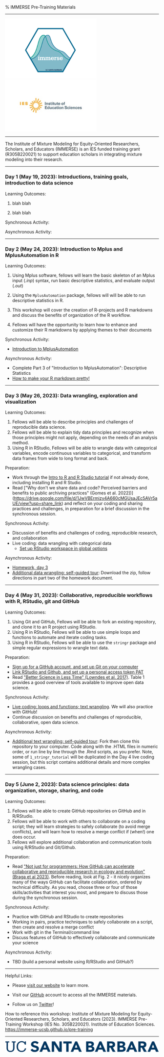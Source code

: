 % IMMERSE Pre-Training Materials


------------------------------------------------------------------------

<p align="center">

<img src="images/immerse_hex_small.png" width="300"/> <img src="images/IESNewLogo.jpg" width="300"/>

</p>

------------------------------------------------------------------------

<p align="center">

The Institute of Mixture Modeling for Equity-Oriented Researchers, Scholars, and Educators (IMMERSE) is an IES funded training grant (R305B220021) to support education scholars in integrating mixture modeling into their research.

</p>

------------------------------------------------------------------------

### Day 1 (May 19, 2023): Introductions, training goals, introduction to data science

Learning Outcomes:

1.  blah blah

2.  blah blah

Synchronous Activity:

Asynchronous Activity:

------------------------------------------------------------------------

### Day 2 (May 24, 2023): Introduction to Mplus and MplusAutomation in R

Learning Outcomes:

1.  Using Mplus software, fellows will learn the basic skeleton of an Mplus input (*.inp*) syntax, run basic descriptive statistics, and evaluate output (*.out*)

2.  Using the `MplusAutomation` package, fellows will will be able to run descriptive statistics in R.

3.  This workshop will cover the creation of R-projects and R markdowns and discuss the benefits of organization of the R workflow.

4.  Fellows will have the opportunity to learn how to enhance and customize their R markdowns by applying themes to their documents

Synchronous Activity:

-   [Introduction to MplusAutomation](https://github.com/immerse-ucsb/intro-to-mplusautomation)

Asynchronous Activity:

-   Complete Part 3 of "Introduction to MplusAutomation": Descriptive Statistics
-   [How to make your R markdown pretty!](https://www.youtube.com/watch?v=v048ru5v0BE&ab_channel=JosiahParry)

------------------------------------------------------------------------

### Day 3 (May 26, 2023): Data wrangling, exploration and visualization

Learning Outcomes:

1.  Fellows will be able to describe principles and challenges of reproducible data science.
2.  Fellows will be able to explain tidy data principles and recognize when those principles might not apply, depending on the needs of an analysis method.
3.  Using R in RStudio, Fellows will be able to wrangle data with categorical variables, encode continuous variables to categorical, and transform data frames from wide to long format and back.

Preparation:

-   Work through the [Intro to R and R Studio tutorial](https://immerse-ucsb.github.io/intro_to_rstudio.pdf) if not already done, including installing R and R Studio.
-   Read ["Why don't we share data and code? Perceived barriers and benefits to public archiving practices" (Gomes et al. 2022])](<https://drive.google.com/file/d/1JwVBErmizy4A660cMGUsaJEc5AVr5aUE/view?usp=share_link>) and reflect on your coding and sharing practices and challenges, in preparation for a brief discussion in the synchronous session.

Synchronous Activity:

-   Discussion of benefits and challenges of coding, reproducible research, and collaboration
-   Live coding: data wrangling with categorical data
    -   [Set up RStudio workspace in global options](https://docs.google.com/document/d/1xnIJ8maW_yHn-vYFba6AhULMMLplIGjJQuIM2iqmpDw/edit#heading=h.k5zbnx9cqbgj)

Asynchronous Activity:

-   [Homework, day 3](https://docs.google.com/document/d/114q-eMuRIaFi4eN0dyRF6v0HiES7VFZVGvNn8E8jNMA/edit#)
-   [Additional data wrangling: self-guided tour](https://drive.google.com/file/d/11EJTE3XNZjB3deuwLeFf2c65c08cZ_Dg/view?usp=share_link): Download the zip, follow directions in part two of the homework document.

------------------------------------------------------------------------

### Day 4 (May 31, 2023): Collaborative, reproducible workflows with R, RStudio, git and GitHub

Learning Outcomes:

1.  Using Git and GitHub, Fellows will be able to fork an existing repository, and clone it to an R project using RStudio.
2.  Using R in RStudio, Fellows will be able to use simple loops and functions to automate and iterate coding tasks.
3.  Using R in RStudio, Fellows will be able to use the `stringr` package and simple regular expressions to wrangle text data.

Preparation:

-   [Sign up for a GitHub account, and set up Git on your computer](https://docs.google.com/document/d/1Yc47HH0OiQUs0DR9rz4xoUYCtyCy6ddf9vye8BIN2Oc/edit?usp=share_link)
-   [Link RStudio and Github, and set up a personal access token PAT](https://docs.google.com/document/u/0/d/1pDv-hoeJxxYFbvp6vX2ZvTgxDIAYGfj8UTSYIkLS0Zs/edit)
-   Read ["Better Science in Less Time" (Lowndes et al. 2017)](https://drive.google.com/file/d/1b-6r919k35kDPnc4iyNzdcnVtNz0yEwE/view?usp=share_link). Table 1 provides a good overview of tools available to improve open data science.

Synchronous Activity:

-   [Live coding: loops and functions; text wrangling](https://github.com/oharac/immerse_day4_iter_and_fxns). We will also practice with GitHub!
-   Continue discussion on benefits and challenges of reproducible, collaborative, open data science.

Asynchronous Activity:

-   [Additional text wrangling: self-guided tour](https://github.com/oharac/text_workshop): Fork then clone this repository to your computer. Code along with the .HTML files in numeric order, or run line by line through the .Rmd scripts, as you prefer. Note, some of `1_stringr_tutorial` will be duplicated in the Day 4 live coding session, but this script contains additional details and more complex wrangling cases.

------------------------------------------------------------------------

### Day 5 (June 2, 2023): Data science principles: data organization, storage, sharing, and code

Learning Outcomes:

1.  Fellows will be able to create GitHub repositories on GitHub and in R/RStudio.
2.  Fellows will be able to work with others to collaborate on a coding script; they will learn strategies to safely collaborate (to avoid merge conflicts), and will learn how to resolve a merge conflict if (when!) one does occur.
3.  Fellows will explore additional collaboration and communication tools using R/RStudio and Git/Github.

Preparation:

-   Read ["Not just for programmers: How GitHub can accelerate collaborative and reproducible research in ecology and evolution" (Braga et al 2023)](https://drive.google.com/file/d/1tpgS-bI16bP0dddkdbilCmFL_4Oxezgc/view?usp=share_link). Before reading, look at Fig. 2 - it nicely organizes many of the ways GitHub can facilitate collaboration, ordered by technical difficulty. As you read, choose three or four of those skills/activities that interest you most, and prepare to discuss those during the synchronous session.

Synchronous Activity:

-   Practice with GitHub and RStudio to create repositories
-   Working in pairs, practice techniques to safely collaborate on a script, then create and resolve a merge conflict
-   Work with git in the Terminal/command line
-   Discuss features of GitHub to effectively collaborate and communicate your science

Asynchronous Activity:

-   TBD (build a personal website using R/RStudio and GitHub?)

------------------------------------------------------------------------

Helpful Links:

-   Please [visit our website](https://immerse.education.ucsb.edu/) to learn more.

-   Visit our [GitHub](https://github.com/immerse-ucsb) account to access all the IMMERSE materials.

-   Follow us on [Twitter](https://twitter.com/IMMERSE_UCSB)!

How to reference this workshop: Institute of Mixture Modeling for Equity-Oriented Researchers, Scholars, and Educators (2023). IMMERSE Pre-Training Workshop (IES No. 305B220021). Institute of Education Sciences. <https://immerse-ucsb.github.io/pre-training>

------------------------------------------------------------------------

![](images/UCSB_Navy_mark.png)
